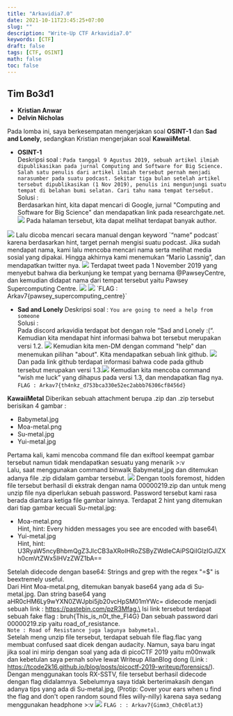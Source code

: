 ```yaml
---
title: "Arkavidia7.0"
date: 2021-10-11T23:45:25+07:00
slug: ""
description: "Write-Up CTF Arkavidia7.0"
keywords: [CTF]
draft: false
tags: [CTF, OSINT]
math: false
toc: false
---
```

## Tim Bo3d1
- **Kristian Anwar**
- **Delvin Nicholas**

Pada lomba ini, saya berkesempatan mengerjakan soal **OSINT-1** dan **Sad and Lonely**, sedangkan Kristian mengerjakan soal **KawaiiMetal**.

- **OSINT-1**\
Deskripsi soal : `Pada tanggal 9 Agustus 2019, sebuah artikel ilmiah dipublikasikan pada jurnal Computing and Software for Big Science. Salah satu penulis dari artikel ilmiah tersebut pernah menjadi narasumber pada suatu podcast. Sekitar tiga bulan setelah artikel tersebut dipublikasikan (1 Nov 2019), penulis ini mengunjungi suatu tempat di belahan bumi selatan. Cari tahu nama tempat tersebut.`
Solusi :\
Berdasarkan hint, kita dapat mencari di Google, jurnal "Computing and Software for Big Science" dan mendapatkan link pada researchgate.net. <img src="/images/arkav7/researchgate.png" />
Pada halaman tersebut, kita dapat melihat terdapat banyak author.
<img src="/images/arkav7/res2.png" />
Lalu dicoba mencari secara manual dengan keyword `“name” podcast` karena berdasarkan hint, target pernah mengisi suatu podcast. Jika sudah mendapat nama, kami lalu mencoba mencari nama serta melihat media sosial yang dipakai.
Hingga akhirnya kami menemukan “Mario Lassnig”, dan mendapatkan twitter nya.
<img src="/images/arkav7/mario.png" />
Terdapat tweet pada 1 November 2019 yang menyebut bahwa dia berkunjung ke tempat yang bernama @PawseyCentre, dan kemudian didapat nama dari tempat tersebut yaitu Pawsey Supercomputing Centre.
<img src="/images/arkav7/twtmario.png" />
<img src="/images/arkav7/paws.png" />
`FLAG : Arkav7{pawsey_supercomputing_centre}`

- **Sad and Lonely**
Deskripsi soal : `You are going to need a help from someone`\
Solusi :\
Pada discord arkavidia terdapat bot dengan role “Sad and Lonely :(“. Kemudian kita mendapat hint informasi bahwa bot tersebut merupakan versi 1.2. 
<img src="/images/arkav7/s2.png" /> Kemudian kita men-DM dengan command "help" dan menemukan pilihan "about". Kita mendapatkan sebuah link github. <img src="/images/arkav7/s3.png" />Dan pada link github terdapat informasi bahwa code pada github tersebut merupakan versi 1.3.<img src="/images/arkav7/s4.png" />
Kemudian kita mencoba command “wish me luck” yang dihapus pada versi 1.3, dan mendapatkan flag nya.\
`FLAG : Arkav7{th4nkz_d753bca330e52ec2abbb76306cf8456d}`

**KawaiiMetal**
Diberikan sebuah attachment berupa .zip dan .zip tersebut berisikan 4 gambar : 
- Babymetal.jpg
- Moa-metal.png
- Su-metal.jpg
- Yui-metal.jpg

Pertama kali, kami mencoba command file dan exiftool keempat gambar tersebut namun tidak mendapatkan sesuatu yang menarik >:v\
Lalu, saat menggunakan command binwalk Babymetal,jpg dan ditemukan adanya file .zip didalam gambar tersebut.
<img src="/images/arkav7/b1.png"/>
Dengan tools foremost, hidden file tersebut berhasil di ekstrak dengan nama 00000219.zip dan untuk meng unzip file nya diperlukan sebuah password. Password tersebut kami rasa berada diantara ketiga file gambar lainnya.
Terdapat 2 hint yang ditemukan dari tiap gambar kecuali Su-metal.jpg: 
- Moa-metal.png\
Hint, hint:
Every hidden messages you see are encoded with base64\
- Yui-metal.jpg\
Hint, hint:
U3RyaW5ncyBhbmQgZ3JlcCB3aXRoIHRoZSByZWdleCAiPSQiIGlzIGJlZXh0cmVtZWx5IHVzZWZ1bA==

Setelah didecode dengan base64:
Strings and grep with the regex "=$" is beextremely useful.\
Dari Hint Moa-metal.png, ditemukan banyak base64 yang ada di Su-metal.jpg. Dan string base64 yang aHR0cHM6Ly9wYXN0ZWJpbi5jb20vcHpSM01mYWc= didecode menjadi sebuah link : https://pastebin.com/pzR3Mfag.\
Isi link tersebut terdapat sebuah fake flag  : bruh{This_is_n0t_the_Fl4G}
Dan sebuah password dari 00000219.zip yaitu road_of_resistance.\
`Note : Road of Resistance juga lagunya babymetal.`\
Setelah meng unzip file tersebut, terdapat sebuah file flag.flac yang membuat confused saat dicek dengan audacity. Namun, saya baru ingat jika soal ini mirip dengan soal yang ada di picoCTF 2019 yaitu m00nwalk dan kebetulan saya pernah solve lewat Writeup AllanBlog dong (Link : https://tcode2k16.github.io/blog/posts/picoctf-2019-writeup/forensics/).\
Dengan menggunakan tools RX-SSTV, file tersebut berhasil didecode dengan flag didalamnya. Sebelumnya saya tidak berterimakasih dengan adanya tips yang ada di Su-metal.jpg, (Protip: Cover your ears when u find the flag and don't open random sound files willy-nilly) karena saya sedang menggunakan headphone >:v
<img src="/images/arkav7/b2.jpg"/>
`FLAG : : Arkav7{Gimm3_Ch0c0lat3}`
